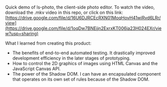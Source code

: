 Quick demo of ls-photo, the client-side photo editor. To watch the video, download the .mkv video in this repo, or click on this link: [https://drive.google.com/file/d/16U6DJRCEcRXN01MoqHovH41wiRvd6LRr/view](https://drive.google.com/file/d/1oqDw7BNEjjn2ExrxKT006ia23H024EXr/view?usp=sharing)

What I learned from creating this product:
- The benefits of end-to-end automated testing. It drastically improved development efficiency in the later stages of prototyping.
- How to control the 2D graphics of images using HTML Canvas and the JavaScript Canvas API.
- The power of the Shadow DOM. I can have an encapsulated component that operates on its own set of rules because of the Shadow DOM.
